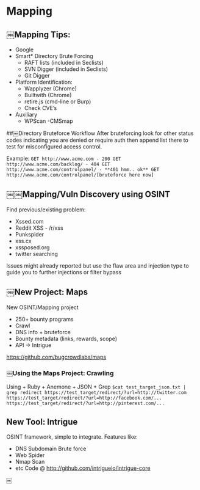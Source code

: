 # Mapping

## ￼Mapping Tips:
- Google
- Smart* Directory Brute Forcing
  - RAFT lists (included in Seclists)
  - SVN Digger (included in Seclists)
  -  Git Digger
- Platform Identification:
  - Wapplyzer (Chrome)
  - Builtwith (Chrome)
  - retire.js (cmd-line or Burp)
  - Check CVE’s
- Auxiliary
  - WPScan
  -CMSmap

##￼Directory Bruteforce Workflow
After bruteforcing look for other status codes indicating you are denied or require auth then append list there to test for misconfigured access control.

Example:
``
GET http://www.acme.com - 200
GET http://www.acme.com/backlog/ - 404
GET http://www.acme.com/controlpanel/ - **401 hmm.. ok**
GET http://www.acme.com/controlpanel/[bruteforce here now]
``

## ￼￼Mapping/Vuln Discovery using OSINT
Find previous/existing problem:
- Xssed.com
- Reddit XSS - /r/xss
- Punkspider
- xss.cx
- xssposed.org
- twitter searching

Issues might already reported but use the flaw area and injection type to guide you to further injections or filter bypass

## ￼New Project: Maps
New OSINT/Mapping project
- 250+ bounty programs
- Crawl
- DNS info + bruteforce
- Bounty metadata (links, rewards, scope)
- API -> Intrigue

https://github.com/bugcrowdlabs/maps

### ￼Using the Maps Project: Crawling
Using + Ruby + Anemone + JSON + Grep
``
$cat test_target_json.txt | grep redirect
https://test_target/redirect/?url=http://twitter.com
https://test_target/redirect/?url=http://facebook.com/...
https://test_target/redirect/?url=http://pinterest.com/...
``

## New Tool: Intrigue
OSINT framework, simple to integrate. Features like:
- DNS Subdomain Brute force
- Web Spider
- Nmap Scan
- etc
Code @ http://github.com/intrigueio/intrigue-core


￼
